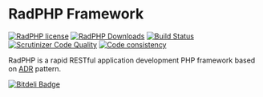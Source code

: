 # RadPHP Framework
[![RadPHP license](https://img.shields.io/github/license/radphp/radphp.svg)](https://github.com/radphp/radphp) [![RadPHP Downloads](https://img.shields.io/packagist/dt/radphp/radphp.svg)](https://github.com/radphp/radphp) [![Build Status](https://travis-ci.org/radphp/radphp.svg)](https://travis-ci.org/radphp/radphp) [![Scrutinizer Code Quality](https://scrutinizer-ci.com/g/radphp/radphp/badges/quality-score.png?b=master)](https://scrutinizer-ci.com/g/radphp/radphp/?branch=master) [![Code consistency](http://squizlabs.github.io/PHP_CodeSniffer/analysis/radphp/radphp/grade.svg)](http://squizlabs.github.io/PHP_CodeSniffer/analysis/radphp/radphp)

RadPHP is a rapid RESTful application development PHP framework based on [ADR](http://pmjones.io/adr/) pattern.


[![Bitdeli Badge](https://d2weczhvl823v0.cloudfront.net/radphp/radphp/trend.png)](https://bitdeli.com/free "Bitdeli Badge")

